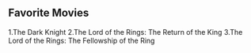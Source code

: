 ## **Favorite Movies**

1.The Dark Knight
2.The Lord of the Rings: The Return of the King
3.The Lord of the Rings: The Fellowship of the Ring
